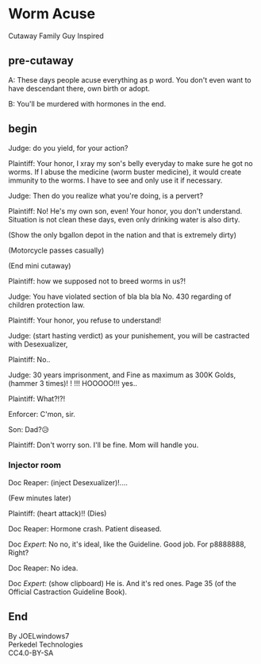 # Worm Acuse

Cutaway Family Guy Inspired

## pre-cutaway

A: These days people acuse everything as p word. You don't even want to have descendant there, own birth or adopt.

B: You'll be murdered with hormones in the end.

## begin

Judge: do you yield, for your action?

Plaintiff: Your honor, I xray my son's belly everyday to make sure he got no worms. If I abuse the medicine (worm buster medicine), it would create immunity to the worms. I have to see and only use it if necessary.

Judge: Then do you realize what you're doing, is a pervert?

Plaintiff: No! He's my own son, even! Your honor, you don't understand. Situation is not clean these days, even only drinking water is also dirty.

(Show the only bgallon depot in the nation and that is extremely dirty)

(Motorcycle passes casually)

(End mini cutaway)

Plaintiff: how we supposed not to breed worms in us?!

Judge: You have violated section of bla bla bla No. 430 regarding of children protection law.

Plaintiff: Your honor, you refuse to understand!

Judge: (start hasting verdict) as your punishement, you will be castracted with Desexualizer,

Plaintiff: No..

Judge: 30 years imprisonment, and Fine as maximum as 300K Golds, (hammer 3 times)! ! !!! HOOOOO!!! yes..

Plaintiff: What?!?!

Enforcer: C'mon, sir.

Son: Dad?😥

Plaintiff: Don't worry son. I'll be fine. Mom will handle you.

### Injector room

Doc Reaper: (inject Desexualizer)!....

(Few minutes later)

Plaintiff: (heart attack)!! (Dies)

Doc Reaper: Hormone crash. Patient diseased.

Doc *Expert*: No no, it's ideal, like the Guideline. Good job. For p8888888, Right?

Doc Reaper: No idea.

Doc *Expert*: (show clipboard) He is. And it's red ones. Page 35 (of the Official Castraction Guideline Book).

## End

By JOELwindows7  
Perkedel Technologies  
CC4.0-BY-SA

